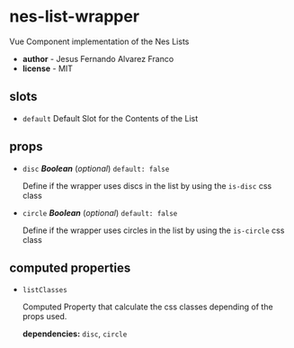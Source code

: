 # nes-list-wrapper 

Vue Component implementation of the Nes Lists 

- **author** - Jesus Fernando Alvarez Franco 
- **license** - MIT 

## slots 

- `default` Default Slot for the Contents of the List 

## props 

- `disc` ***Boolean*** (*optional*) `default: false` 

  Define if the wrapper uses discs in the list by using the `is-disc` css class 

- `circle` ***Boolean*** (*optional*) `default: false` 

  Define if the wrapper uses circles in the list by using the `is-circle` css class 

## computed properties 

- `listClasses` 

  Computed Property that calculate the css classes depending of the props used. 

   **dependencies:** `disc`, `circle` 


